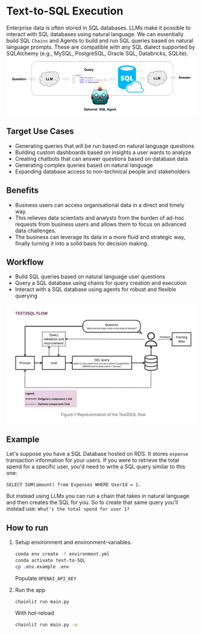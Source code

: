 # Text-to-SQL Execution
Enterprise data is often stored in SQL databases. LLMs make it possible to interact with SQL databases using natural language. We can essentially build SQL `Chains` and Agents to build and run SQL queries based on natural language prompts. These are compatible with any SQL dialect supported by SQLAlchemy (e.g., MySQL, PostgreSQL, Oracle SQL, Databricks, SQLite).
![Alt text](./public/image.png)

## Target Use Cases

- Generating queries that will be run based on natural language questions
- Building custom dashboards based on insights a user wants to analyze
- Creating chatbots that can answer questions based on database data
- Generating complex queries based on natural language
- Expanding database access to non-technical people and stakeholders

## Benefits
- Business users can access organisational data in a direct and timely way.
- This relieves data scientists and analysts from the burden of ad-hoc requests from business users and allows them to focus on advanced data challenges.
- The business can leverage its data in a more fluid and strategic way, finally turning it into a solid basis for decision making.

## Workflow
- Build SQL queries based on natural language user questions
- Query a SQL database using chains for query creation and execution
- Interact with a SQL database using agents for robust and flexible querying

![Alt text](./public/workflow.png)

## Example

Let's suppose you have a SQL Database hosted on RDS. It stores `expense` transaction information for your users. If you were to retrieve the total spend for a specific user, you'd need to write a SQL query similar to this one: 

```
SELECT SUM(amount) from Expenses WHERE UserId = 1.
```

But instead using LLMs you can run a chain that takes in natural language and then creates the SQL for you. So to create that same query you'll instead use: `What's the total spend for user 1?`


## How to run

1. Setup environment and environment-variables.
   ```sh
   conda env create -f environment.yml
   conda activate text-to-SQL
   cp .env.example .env
   ```
   Populate `OPENAI_API_KEY`

2. Run the app
   ```sh
   chainlit run main.py
   ```
   With hot-reload

   ```sh
   chainlit run main.py -w
   ```